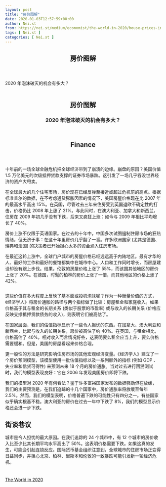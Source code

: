 ```yaml
---
layout: post
title: "房价图解"
date: 2020-01-03T12:57:59+00:00
author: Nei.st
from: https://nei.st/medium/economist/the-world-in-2020/house-prices-in-graphic-detail
tags: [ Nei.st ]
categories: [ Nei.st ]
---
```


<article class="post-13739 post type-post status-publish format-standard hentry category-the-world-in-2020" id="post-13739">
 <header class="page-header medium Archives">
  <div class="page-header__image">
  </div>
  <div class="page-header__content">
   <h1 class="page-title text-align-center">
    房价图解
   </h1>
  </div>
 </header>
 <div class="entry-content aesop-entry-content" id="post-13739-content">
  <link as="font" crossorigin="anonymous" href="//cdn.jsdelivr.net/gh/0nd1jyU39XQ/_/glyph/font-face/0uIzqoZjSuJfvSBnvgXTcApMtcVhMcpr.woff" rel="preload" type="font/woff"/>
  <link as="font" crossorigin="anonymous" href="//cdn.jsdelivr.net/gh/0nd1jyU39XQ/_/glyph/font-face/1sTnSLZWDKucPX6SAk.woff" rel="preload" type="font/woff"/>
  <p class="blog-post__description">
   2020 年泡沫破灭的机会有多大？
  </p>
  <span id="more-13739">
  </span>
  <div class="world-in-app">
   <div class="world-in-leader-article-template__imagecontainer article-template__imagecontainer">
    <div class="world-in-leader-article-template__imagecontainer-inner article-template__imagecontainer-inner">
     <div class="picture world-in-leader-article-template__image article-template__image">
      <div class="aspectRatioPlaceholder">
       <div class="progressiveMedia" data-height="1170" data-width="1440">
        <img alt="" class="progressiveMedia-image" data-src="https://cdn.jsdelivr.net/gh/0nd1jyU39XQ/_/img/1/20191121_FNP004_1440.jpg" src="https://cdn.jsdelivr.net/gh/0nd1jyU39XQ/_/img/1/20191121_FNP004_1440.jpg"/>
       </div>
      </div>
     </div>
     <header class="world-in-leader-article-template__header article-template__header">
      <h1 .1ewmihs8ttc.1.0.0.1.0.0.0.1.1"="" class="page-title text-align-center" itemprop="alternativeHeadline">
       房价图解
      </h1>
      <h3 class="world-in-leader-article-template__rubric article-template__rubric gutter-l" itemprop="rubric">
       2020 年泡沫破灭的机会有多大？
      </h3>
     </header>
    </div>
   </div>
   <header class="world-in-leader-article-template__subheader article-template__subheader margin-l-1 gutter-l col-10">
    <h2 class="world-in-leader-article-template__section-name article-template__section-name margin-l-1 gutter-l" itemprop="section">
     Finance
    </h2>
   </header>
  </div>
  <div class="site-content-contain">
   <p class="first-of-type-world2020">
    十年前的一场全球金融危机把全球经济带到了崩溃的边缘。崩盘的原因？美国价值 1.5 万亿美元的次级抵押贷款支撑的证券市场暴跌。这引发了一场几乎吞没世界经济的资产大甩卖。
   </p>
   <p>
    在全球最大的几个住宅市场，房价现在已经反弹至接近或超过危机前的高点。根据标准普尔的数据，在不考虑通货膨胀因素的情况下，美国房屋价格现在比 2007 年的最高水平高出 15%。在英国，尽管过去三年来住房受到英国退欧不确定性的打击，价格仍比 2008 年上涨了 21%。与此同时，在澳大利亚、加拿大和新西兰，住房在 2009 年初几乎没有下跌，后来又疯狂上涨：如今与 2009 年相比平均增长了 40%。
   </p>
   <p>
    房价上涨不仅限于英语国家。在过去的十年中，中国多次试图遏制住房市场的狂热情绪，但无济于事：在这十年里房价几乎翻了一番。许多欧洲国家 (尤其是德国、瑞典和法国) 的决策者已开始担心太多的资金涌入住房市场。
   </p>
   <p>
    在最近这轮上涨中，全球门户城市的房屋价格已经远远高于内陆地区。最有才华的人、最好的工作和最好的餐馆都集中在城市中心。人口和工作同时增长，而房屋建设却没有跟上步伐。结果，伦敦的房屋价格上涨了 55%，而该国其他地区的房价上涨了 20%。在德国，时髦的柏林的房价上涨了一倍，而其他地区的价格上涨了 42%。
   </p>
   <div class="container img">
    <div class="aspectRatioPlaceholder">
     <div class="progressiveMedia" data-height="430" data-width="1148">
      <img alt="" class="progressiveMedia-image lazyload" data-src="https://cdn.jsdelivr.net/gh/0nd1jyU39XQ/_/img/1/5e01ea5316f4703c23294fec_zh_CN.png" id="zoom-default" src="https://cdn.jsdelivr.net/gh/0nd1jyU39XQ/_/img/1/5e01ea5316f4703c23294fec_zh_CN.png"/>
     </div>
    </div>
   </div>
   <p>
    这些价值在多大程度上反映了基本面或投机泡沫呢？作为一种衡量价值的方式，《经济学人》将房价通胀的路径与两个指标做了比较：房屋租金和家庭收入。如果价格高于其与租金的长期关系 (类似于股票的市盈率) 或与收入的长期关系 (价格应反映支撑抵押贷款债务的收入)，则表明它们被高估了。
   </p>
   <div class="code-block code-block-1" style="margin: 8px 0; clear: both;">
    <div class="container ads_KbHEVhh8Rw">
     <div class="card card--blog post-sidebar">
      <div class="card-body">
       <div class="logo_ngcontent-kty-0">
       </div>
       <div class="iframe-blocker U6XAMK63Vh00WqvF2BacIQ">
        <div class="background-h60B">
        </div>
        <div class="WumZiPCS4MeMw4pxQ">
        </div>
       </div>
      </div>
      <div class="card-footer">
       <div class="card-footer-wrapper" layout="row bottom-left">
       </div>
      </div>
     </div>
    </div>
   </div>
   <p>
    在国家层面，我们的估值指标显示了一些令人担忧的东西。在加拿大、澳大利亚和新西兰，比起与收入的长期关系，房价被高估了约 40%。在英国，与租金相比，价格高估了 40%，相对收入而言情况好些，这表明要么租金应当上升，要么价格需要缓和。但是，美国的房屋看起来价格合理。
   </p>
   <p>
    更一般性的方法是研究影响住房市场的其他宏观经济变量。《经济学人》建立了一个房价预测模型，该模型使用一批估值指标以及一系列额外的指标 (例如 GDP 、失业率和信贷可得性) 来预测未来 18 个月的房价通胀。当对过去进行回溯测试时，我们的模型表现良好：它在 2006 年发现美国房价即将下跌。
   </p>
   <p>
    我们的模型对 2020 年有何看法？鉴于许多富裕国家发布的数据强劲但在放缓，我们的主要预测是，在我们追踪的十几个国家中，房价通胀率将放缓至每年 2.5%。然而，我们的模型表明，价格普遍下跌的可能性只有四分之一。有些国家似乎确实根基不稳。澳大利亚的房价在过去一年中下跌了 8%，我们的模型显示价格还会进一步下跌。
   </p>
   <h2>
    街谈巷议
   </h2>
   <p>
    城市是令人担忧的最大原因。在我们追踪的 24 个城市中，有 12 个城市的房价收入比至少比其长期平均水平高出了 50%。这表明价格需要下跌。如果这真的发生，可能会引起连锁反应。国际货币基金组织注意到，全球城市的住房市场正变得日益同步，并担心北京、柏林、里斯本和伦敦的一致暴跌可能引发新一轮经济危机。
   </p>
   <div class="container ag ah">
    <div class="fe n el">
     <a class="dt du bn bo bp bq br bs bt bu dv dw bx by dx dy" href="https://nei.st/medium/economist/the-world-in-2020?source=https://worldin.economist.com/article/17515/edition2020" rel="noopener noreferrer nofollow" target="_blank">
      <div class="c ff fg ag ah fh el fi fj ce fk fl fm fn fo fp fq fr fs ft fu">
       <div class="bs em en eo ep eq fv ah fw fg ag bm eu fx q fy fz p ac">
       </div>
      </div>
     </a>
    </div>
   </div>
  </div>
  <div class="code-block code-block-2" style="margin: 8px 0; clear: both;">
   <br/>
   <div class="container ads_KbHEVhh8Rw">
    <div class="card card--blog post-sidebar">
     <div class="card-body">
      <div class="logo_ngcontent-kty-0">
      </div>
      <div class="iframe-blocker U6XAMK63Vh00WqvF2BacIQ">
       <div class="background-h60B">
       </div>
       <div class="WumZiPCS4MeMw4pxQ">
       </div>
      </div>
     </div>
     <div class="card-footer">
      <div class="card-footer-wrapper" layout="row bottom-left">
      </div>
     </div>
    </div>
   </div>
  </div>
 </div>
 <footer class="entry-footer">
  <div class="categories icon-link">
   <a href="https://nei.st/category/medium/economist/the-world-in-2020" rel="category tag">
    The World in 2020
   </a>
  </div>
 </footer>
</article>

